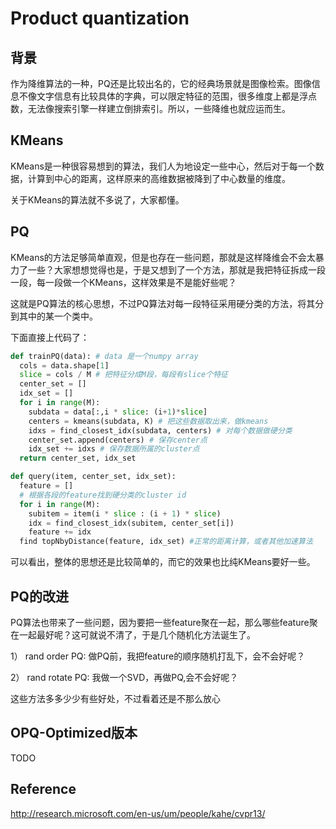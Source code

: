 # Product quantization

## 背景

作为降维算法的一种，PQ还是比较出名的，它的经典场景就是图像检索。图像信息不像文字信息有比较具体的字典，可以限定特征的范围，很多维度上都是浮点数，无法像搜索引擎一样建立倒排索引。所以，一些降维也就应运而生。

## KMeans

KMeans是一种很容易想到的算法，我们人为地设定一些中心，然后对于每一个数据，计算到中心的距离，这样原来的高维数据被降到了中心数量的维度。

关于KMeans的算法就不多说了，大家都懂。

## PQ

KMeans的方法足够简单直观，但是也存在一些问题，那就是这样降维会不会太暴力了一些？大家想想觉得也是，于是又想到了一个方法，那就是我把特征拆成一段一段，每一段做一个KMeans，这样效果是不是能好些呢？

这就是PQ算法的核心思想，不过PQ算法对每一段特征采用硬分类的方法，将其分到其中的某一个类中。

下面直接上代码了：
```python
def trainPQ(data): # data 是一个numpy array
  cols = data.shape[1]
  slice = cols / M # 把特征分成M段，每段有slice个特征
  center_set = []
  idx_set = []
  for i in range(M):
    subdata = data[:,i * slice: (i+1)*slice]
    centers = kmeans(subdata, K) # 把这些数据取出来，做kmeans
    idxs = find_closest_idx(subdata, centers) # 对每个数据做硬分类
    center_set.append(centers) # 保存center点
    idx_set += idxs # 保存数据所属的cluster点
  return center_set, idx_set

def query(item, center_set, idx_set):
  feature = []
  # 根据各段的feature找到硬分类的cluster id
  for i in range(M):
    subitem = item(i * slice : (i + 1) * slice)
    idx = find_closest_idx(subitem, center_set[i])
    feature += idx
  find topNbyDistance(feature, idx_set) #正常的距离计算，或者其他加速算法
```

可以看出，整体的思想还是比较简单的，而它的效果也比纯KMeans要好一些。

## PQ的改进

PQ算法也带来了一些问题，因为要把一些feature聚在一起，那么哪些feature聚在一起最好呢？这可就说不清了，于是几个随机化方法诞生了。

1） rand order PQ: 做PQ前，我把feature的顺序随机打乱下，会不会好呢？

2） rand rotate PQ: 我做一个SVD，再做PQ,会不会好呢？

这些方法多多少少有些好处，不过看着还是不那么放心

## OPQ-Optimized版本

TODO

## Reference

http://research.microsoft.com/en-us/um/people/kahe/cvpr13/

